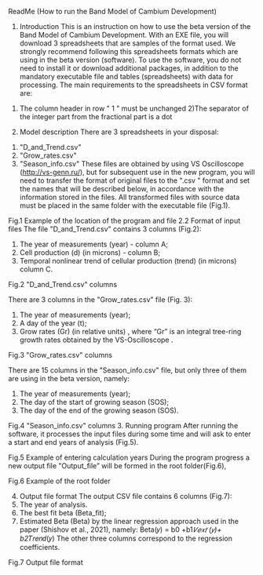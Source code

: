ReadMe (How to run the Band Model of Cambium Development)
1. Introduction 
This is an instruction on how to use the beta version of the Band Model of Cambium Development. 
With an EXE file, you will download 3 spreadsheets that are samples of the format used.
We strongly recommend following this spreadsheets formats which are using in the beta version (software). To use the software, you do not need to install it or download additional packages, in addition to the mandatory executable file and tables (spreadsheets) with data for processing.
The main requirements to the spreadsheets in CSV format are:
1) The column header in row " 1 " must be unchanged
2)The separator of the integer part from the fractional part is a dot
2. Model description
There are 3 spreadsheets in your disposal:
1)	"D_and_Trend.csv"
2)	"Grow_rates.csv"
3)	"Season_info.csv"
These files are obtained by using VS Oscilloscope (http://vs-genn.ru/), but for subsequent use in the new program, you will need to transfer the format of original files to the ".csv " format and set the names that will be described below, in accordance with the information stored in the files. All transformed files with source data must be placed in the same folder with the executable file (Fig.1).
 
Fig.1 Example of the location of the program and file
2.2 Format of input files
The file "D_and_Trend.csv" contains 3 columns (Fig.2):
1) The year of measurements (year) - column A; 
2) Cell production (d) (in microns) - column B;
3) Temporal nonlinear trend of cellular production (trend) (in microns) column C. 
 
Fig.2 "D_and_Trend.csv" columns

There are 3 columns in the "Grow_rates.csv" file (Fig. 3):
1) The year of measurements (year);
2) A day of the year (t);
3) Grow rates (Gr) (in relative units)  , where “Gr” is an integral tree-ring growth rates obtained by the VS-Oscilloscope .
 
Fig.3 "Grow_rates.csv" columns

There are 15 columns in the "Season_info.csv" file, but only three of them are using in the beta version, namely:
1) The year of measurements (year);
2) The day of the start of growing season (SOS);
2) The day of the end of the growing season (SOS).
 
Fig.4 "Season_info.csv" columns
3. Running program 
After running the software, it processes the input files during some time and will ask to enter a start and end years of analysis (Fig.5). 
 
Fig.5 Example of entering calculation years
During the program progress a new output file "Output_file” will be formed in the root folder(Fig.6), 
 
Fig.6 Example of the root folder

4. Output file format
The output CSV file contains 6 columns (Fig.7):
1.	The year of analysis.
2.	The best fit beta (Beta_fit);
3.	Estimated Beta (Beta) by the linear regression approach used in the paper (Shishov et al., 2021), namely:
Beta(𝑦) = b0 +b1*𝑉𝑒𝑥𝑡 (𝑦)+ b2*𝑇𝑟𝑒𝑛𝑑(𝑦)
The other three columns correspond to the regression coefficients.
 
Fig.7 Output file format
